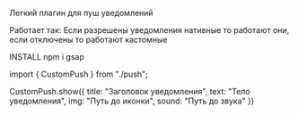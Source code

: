 Легкий плагин для пуш уведомлений 

Работает так: Если разрешены уведомления нативные то работают они, если отключены то работают кастомные

INSTALL npm i gsap

import { CustomPush } from "./push";

CustomPush.show({ 
  title: "Заголовок уведомления",
  text: "Тело уведомления",
  img: "Путь до иконки",
  sound: "Путь до звука"
})
